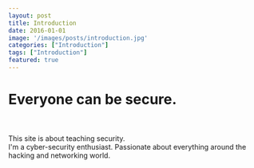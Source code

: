 ```yaml
---
layout: post
title: Introduction
date: 2016-01-01
image: '/images/posts/introduction.jpg'
categories: ["Introduction"]
tags: ["Introduction"]
featured: true
---
```


<h1>Everyone can be secure.</h1>
<!--more-->
<br>
<br>
This site is about teaching security.
<br>
I'm a cyber-security enthusiast. Passionate about everything around the hacking and networking world.
<br>
